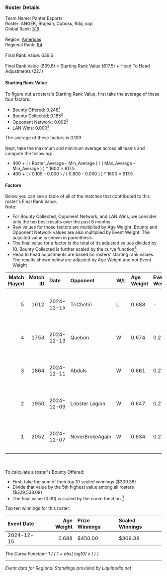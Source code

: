 ### Roster Details<br />
Team Name: Panter Esports<br />
Roster: ANGEK, Brajean, Cuboss, Rdq, sop<br />
Global Rank: [319](../standings_global.md)<br />
<br />
Region: [Americas]( ../standings_americas.md)<br />
Regional Rank: [64]( ../standings_americas.md)<br />
<br />
Final Rank Value:  639.6<br />
<br />
Final Rank Value (639.6) = Starting Rank Value (617.5) + Head To Head Adjustments (22.1)<br />

#### Starting Rank Value<br />
To figure out a rosters's Starting Rank Value, first take the average of these four factors:<br />
- Bounty Offered: 0.248[<sup>1</sup>](#table2)
- Bounty Collected: 0.185[<sup>2</sup>](#table1)
- Opponent Network: 0.002[<sup>2</sup>](#table1)
- LAN Wins: 0.000[<sup>2</sup>](#table1)

The average of these factors is 0.109<br />
<br />
Next, take the maximum and minimum average across all teams and compute the following:<br />
- 400 + ( ( Roster_Average - Min_Average ) / ( Max_Average - Min_Average ) ) * 1600 = 617.5
- 400 + ( ( 0.109 - 0.000 ) / ( 0.800 - 0.000 ) ) * 1600 = 617.5


#### Factors<br />
Below you can see a table of all of the matches that contributed to this roster's Final Rank Value.<br />
Note:<br />

- For Bounty Collected, Opponent Network, and LAN Wins, we consider only the ten best results over the past 6 months.
- Raw values for those factors are multiplied by Age Weight. Bounty and Opponent Network values are also multiplied by Event Weight. The adjusted value is shown in parenthesis.
- The final value for a factor is the total of its adjusted values divided by 10. Bounty Collected is further scaled by the curve function[<sup>3</sup>](#curveFunction)
- Head to head adjustments are based on rosters' starting rank values. The results shown below are adjusted by Age Weight and not Event Weight
<span id="table1"></span><br />


| Match Played | Match ID | Date       | Opponent        | W/L | Age Weight | Event Weight | Bounty Collected | Opponent Network | LAN Wins  | H2H Adj. | Roster                           |
| -: | -: | :- | :- | :- | :- | :- | :- | :- | :- | -: | :- |
|            5 |     1612 | 2024-12-15 | TriChetiri      | L   | 0.688      | -            | -                | -                | -         |   -10.91 | ANGEK, Brajean, Cuboss, Rdq, sop |
|            4 |     1753 | 2024-12-13 | Quebon          | W   | 0.674      | 0.274        | 0.001 (0.000)    | 0.028 (0.005)    | 0 (0.000) |     9.19 | ANGEK, Brajean, Cuboss, Rdq, sop |
|            3 |     1864 | 2024-12-11 | Abduls          | W   | 0.661      | 0.274        | 0.001 (0.000)    | 0.060 (0.011)    | 0 (0.000) |     9.89 | ANGEK, Brajean, Cuboss, Rdq, sop |
|            2 |     1950 | 2024-12-09 | Lobster Legion  | W   | 0.647      | 0.274        | 0.000 (0.000)    | 0.000 (0.000)    | 0 (0.000) |     6.84 | ANGEK, Brajean, Cuboss, Rdq, sop |
|            1 |     2052 | 2024-12-07 | NeverBrokeAgain | W   | 0.634      | 0.274        | 0.000 (0.000)    | 0.000 (0.000)    | 0 (0.000) |     7.06 | ANGEK, Brajean, Cuboss, Rdq, sop |

<br />
<span id="table2"></span><br />
To calculate a roster's Bounty Offered:<br />

- First, take the sum of their top 10 scaled winnings ($309.38)
- Divide that value by the 5th highest value among all rosters ($329,538.08)
- The final value (0.00) is scaled by the curve function.[<sup>3</sup>](#curveFunction)

Top ten winnings for this roster:<br />

| Event Date | Age Weight | Prize Winnings | Scaled Winnings |
| :- | -: | :- | :- |
| 2024-12-15 |      0.688 | $450.00        | $309.38         |


<span id="curveFunction"></span>_The Curve Function: 1 / ( 1 + abs( log10( x ) ) )_<br />

---
_Event data for Regional Standings provided by Liquipedia.net_<br />
